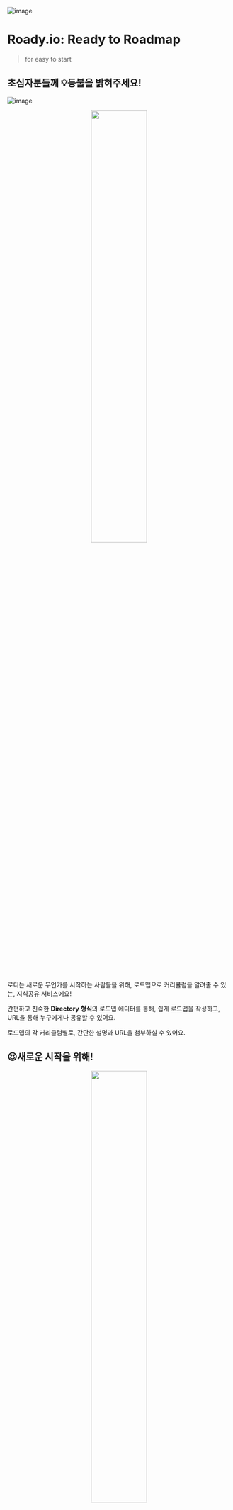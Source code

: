 ![image](https://user-images.githubusercontent.com/77221262/196167862-cdfb8c1d-adea-4d3b-804a-d2521a86a040.png)

# Roady.io: Ready to Roadmap
> for easy to start

## 초심자분들께 💡등불을 밝혀주세요!

![image](https://user-images.githubusercontent.com/77221262/196155399-f7a763fe-bfa0-4ebb-bb8f-fab5e7de394a.png)
<div align="center"><img src="https://user-images.githubusercontent.com/77221262/196154293-e8b237dc-99ca-49b6-a467-5922341d9d4a.png" width=50% /></div>

로디는 새로운 무언가를 시작하는 사람들을 위해, 로드맵으로 커리큘럼을 알려줄 수 있는, 지식공유 서비스에요!

간편하고 친숙한 **Directory 형식**의 로드맵 에디터를 통해, 쉽게 로드맵을 작성하고, URL을 통해 누구에게나 공유할 수 있어요.

로드맵의 각 커리큘럼별로, 간단한 설명과 URL을 첨부하실 수 있어요.

## 😍새로운 시작을 위해!
<div align="center"><img src="https://user-images.githubusercontent.com/77221262/196158417-ca67e607-b115-49a5-a0cd-9ae54bd0ae62.png" width=50% /></div>

- 처음개발을 시작하시나요?
- 음식점을 차리려면 어떻게 해야할까요?

새로운 시작을 하는 모든 분들을 위해, 무엇부터 시작해야하는지 🗺️**로드맵**으로 편하게 보여줄게요!
## 🛤️새로운 경험을 위해!
<div align="center"><img src="https://user-images.githubusercontent.com/77221262/196166828-20bf0535-ecf6-4940-b9a5-becdddbbef8c.png" width=50% /></div>

- 홈트레이닝한번 해보실래요?
- 주변 카페탐방은 어떠신가요?

어떠한 상황에서든, 새로운 무언가를 시작한다면 로디가 💯**최고의 답안**이 될거에요.

## 🌱로디는 아직 성장중...
로디는 완벽한 서비스가아닌, 아직 **성장해나가는 프로덕트**에요!

혹시 로디를 통한 여정 도중에 오류를 발견하셧거나, 로디에게 바라는점이 있다면 얼마든지 피드백해주세요!
